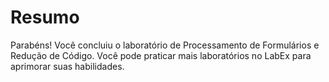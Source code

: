 # Resumo

Parabéns! Você concluiu o laboratório de Processamento de Formulários e Redução de Código. Você pode praticar mais laboratórios no LabEx para aprimorar suas habilidades.

